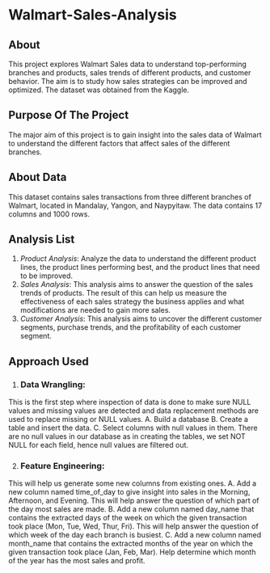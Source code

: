 # Walmart-Sales-Analysis
## About
This project explores Walmart Sales data to understand top-performing branches and products, sales trends of different products, and customer behavior. The aim is to study how sales strategies can be improved and optimized. The dataset was obtained from the Kaggle.
## Purpose Of The Project
The major aim of this project is to gain insight into the sales data of Walmart to understand the different factors that affect sales of the different branches.
## About Data
This dataset contains sales transactions from three different branches of Walmart, located in Mandalay, Yangon, and Naypyitaw. The data contains 17 columns and 1000 rows.
## Analysis List
1. _Product Analysis_: 
Analyze the data to understand the different product lines, the product lines performing best, and the product lines that need to be improved.
2. _Sales Analysis_: 
This analysis aims to answer the question of the sales trends of products. The result of this can help us measure the effectiveness of each sales strategy the business applies and what modifications are needed to gain more sales.
3. _Customer Analysis_: 
This analysis aims to uncover the different customer segments, purchase trends, and the profitability of each customer segment.
## Approach Used
1. ### Data Wrangling:
This is the first step where inspection of data is done to make sure NULL values and missing values are detected and data replacement methods are used to replace missing or NULL values.
A. Build a database
B. Create a table and insert the data.
C. Select columns with null values in them. There are no null values in our database as in creating the tables, we set NOT NULL for each field, hence null values are filtered out.

2. ### Feature Engineering:
This will help us generate some new columns from existing ones.
A. Add a new column named time_of_day to give insight into sales in the Morning, Afternoon, and Evening. This will help answer the question of which part of the day most sales are made.
B. Add a new column named day_name that contains the extracted days of the week on which the given transaction took place (Mon, Tue, Wed, Thur, Fri). This will help answer the question of which week of the day each branch is busiest.
C. Add a new column named month_name that contains the extracted months of the year on which the given transaction took place (Jan, Feb, Mar). Help determine which month of the year has the most sales and profit.







